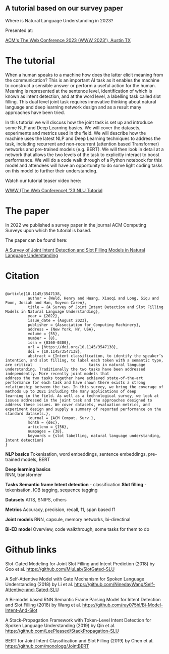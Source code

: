 ## A tutorial based on our survey paper

Where is Natural Language Understanding in 2023?

Presented at:
<p><a href="https://www2023.thewebconf.org/" title="ACM's The Web Conference 2023, Austin TX">ACM's The Web Conference 2023 (WWW 2023'), Austin TX</a></p>


# The tutorial

When a human speaks to a machine how does the latter elicit meaning from the communication? This is an important AI task as it enables the machine to construct a sensible answer or perform a useful action for the human. Meaning is represented at the sentence level, identification of which is known as intent detection, and at the word level, a labelling task called slot filling. This dual level joint task requires innovative thinking about natural language and deep learning network design and as a result many approaches have been tried. 

In this tutorial we will discuss how the joint task is set up and introduce some NLP and Deep Learning basics. We will cover the datasets, experiments and metrics used in the field. We will describe how the machine uses the latest NLP and Deep Learning techniques to address the task, including recurrent and non-recurrent (attention based Transformer) networks and pre-trained models (e.g. BERT). We will then look in detail at a network that allows the two levels of the task to explicitly interact to boost performance. We will do a code walk through of a Python notebook for this model and attendees will have an opportunity to do some light coding tasks on this model to further their understanding.

Watch our tutorial teaser video here:
<p><a href="https://www.youtube.com/watch?v=ovw7093ogeI" title="WWW (The Web Conference) '23 NLU Tutorial">WWW (The Web Conference) '23 NLU Tutorial</a></p>


# The paper 

In 2022 we published a survey paper in the journal ACM Computing Surveys upon which the tutorial is based. 

The paper can be found here:
<p><a href="https://doi.acm.org?doi=3547138" title="A Survey of Joint Intent Detection and Slot Filling Models in Natural Language Understanding">A Survey of Joint Intent Detection and Slot Filling Models in Natural Language Understanding</a></p>

# Citation

<p><code>
@article{10.1145/3547138,
          author = {Weld, Henry and Huang, Xiaoqi and Long, Siqu and Poon, Josiah and Han, Soyeon Caren},
          title = {A Survey of Joint Intent Detection and Slot Filling Models in Natural Language Understanding},
          year = {2022},
          issue_date = {August 2023},
          publisher = {Association for Computing Machinery},
          address = {New York, NY, USA},
          volume = {55},
          number = {8},
          issn = {0360-0300},
          url = {https://doi.org/10.1145/3547138},
          doi = {10.1145/3547138},
          abstract = {Intent classification, to identify the speaker’s intention, and slot filling, to label each token with a semantic type, are critical                         tasks in natural language understanding. Traditionally the two tasks have been addressed independently. More recently joint models that                       address the two tasks together have achieved state-of-the-art performance for each task and have shown there exists a strong                                 relationship between the two. In this survey, we bring the coverage of methods up to 2021 including the many applications of deep                             learning in the field. As well as a technological survey, we look at issues addressed in the joint task and the approaches designed to                       address these issues. We cover datasets, evaluation metrics, and experiment design and supply a summary of reported performance on the                       standard datasets.},
          journal = {ACM Comput. Surv.},
          month = {dec},
          articleno = {156},
          numpages = {38},
          keywords = {slot labelling, natural language understanding, Intent detection}
}
</code></p>

<B>NLP basics</B> 
Tokenisation, word embeddings, sentence embeddings, pre-trained models, BERT

<B>Deep learning basics</B>  
RNN, transformer

<B>Tasks</B> 
<B>Semantic frame</B> 
<B>Intent detection</B>  - classification
<B>Slot filling</B>  - tokenisation, IOB tagging, sequence tagging

<B>Datasets</B> 
ATIS, SNIPS, others

<B>Metrics</B> 
Accuracy, precision, recall, f1, span based f1

<B>Joint models</B> 
RNN, capsule, memory networks, bi-directinal

<B>Bi-ED model</B> 
Overview, code walkthrough, some tasks for them to do


# Github links

Slot-Gated Modeling for Joint Slot Filling and Intent Prediction (2018) by Goo et al.
https://github.com/MiuLab/SlotGated-SLU

A Self-Attentive Model with Gate Mechanism for Spoken Language Understanding (2018) by Li et al.
https://github.com/NinedayWang/Self-Attentive-and-Gated-SLU

A Bi-model based RNN Semantic Frame Parsing Model for Intent Detection and Slot Filling (2018) by Wang et al.
https://github.com/ray075hl/Bi-Model-Intent-And-Slot

A Stack-Propagation Framework with Token-Level Intent Detection for Spoken Language Understanding (2019) by Qin et al.
https://github.com/LeePleased/StackPropagation-SLU

BERT for Joint Intent Classification and Slot Filling (2019) by Chen et al.
https://github.com/monologg/JointBERT
